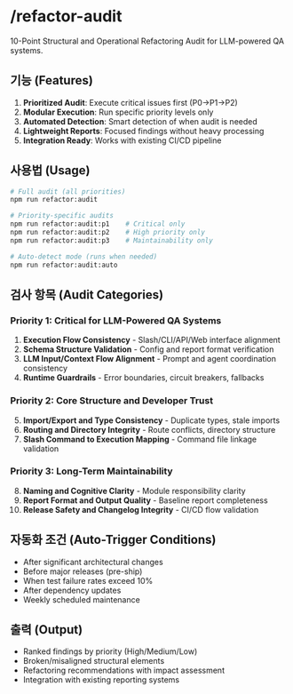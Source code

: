 # /refactor-audit

10-Point Structural and Operational Refactoring Audit for LLM-powered QA systems.

## 기능 (Features)

1. **Prioritized Audit**: Execute critical issues first (P0→P1→P2)
2. **Modular Execution**: Run specific priority levels only
3. **Automated Detection**: Smart detection of when audit is needed
4. **Lightweight Reports**: Focused findings without heavy processing
5. **Integration Ready**: Works with existing CI/CD pipeline

## 사용법 (Usage)

```bash
# Full audit (all priorities)
npm run refactor:audit

# Priority-specific audits
npm run refactor:audit:p1    # Critical only
npm run refactor:audit:p2    # High priority only
npm run refactor:audit:p3    # Maintainability only

# Auto-detect mode (runs when needed)
npm run refactor:audit:auto
```

## 검사 항목 (Audit Categories)

### Priority 1: Critical for LLM-Powered QA Systems
1. **Execution Flow Consistency** - Slash/CLI/API/Web interface alignment
2. **Schema Structure Validation** - Config and report format verification
3. **LLM Input/Context Flow Alignment** - Prompt and agent coordination consistency
4. **Runtime Guardrails** - Error boundaries, circuit breakers, fallbacks

### Priority 2: Core Structure and Developer Trust
5. **Import/Export and Type Consistency** - Duplicate types, stale imports
6. **Routing and Directory Integrity** - Route conflicts, directory structure
7. **Slash Command to Execution Mapping** - Command file linkage validation

### Priority 3: Long-Term Maintainability
8. **Naming and Cognitive Clarity** - Module responsibility clarity
9. **Report Format and Output Quality** - Baseline report completeness
10. **Release Safety and Changelog Integrity** - CI/CD flow validation

## 자동화 조건 (Auto-Trigger Conditions)

- After significant architectural changes
- Before major releases (pre-ship)
- When test failure rates exceed 10%
- After dependency updates
- Weekly scheduled maintenance

## 출력 (Output)

- Ranked findings by priority (High/Medium/Low)
- Broken/misaligned structural elements
- Refactoring recommendations with impact assessment
- Integration with existing reporting systems